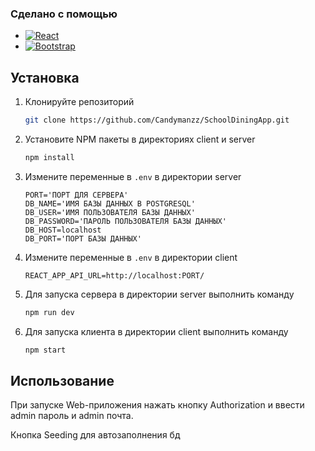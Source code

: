 <a id="readme-top"></a>

### Сделано с помощью

- [![React][React.js]][React-url]
- [![Bootstrap][Bootstrap.com]][Bootstrap-url]

## Установка

1. Клонируйте репозиторий
   ```sh
   git clone https://github.com/Candymanzz/SchoolDiningApp.git
   ```
2. Установите NPM пакеты в директориях client и server
   ```sh
   npm install
   ```
3. Измените переменные в `.env` в директории server
   ```env
   PORT='ПОРТ ДЛЯ СЕРВЕРА'
   DB_NAME='ИМЯ БАЗЫ ДАННЫХ В POSTGRESQL'
   DB_USER='ИМЯ ПОЛЬЗОВАТЕЛЯ БАЗЫ ДАННЫХ'
   DB_PASSWORD='ПАРОЛЬ ПОЛЬЗОВАТЕЛЯ БАЗЫ ДАННЫХ'
   DB_HOST=localhost
   DB_PORT='ПОРТ БАЗЫ ДАННЫХ'
   ```
4. Измените переменные в `.env` в директории client
   ```env
   REACT_APP_API_URL=http://localhost:PORT/
   ```
5. Для запуска сервера в директории server выполнить команду
   ```sh
   npm run dev
   ```
6. Для запуска клиента в директории client выполнить команду
   ```sh
   npm start
   ```

<!-- USAGE EXAMPLES -->

## Использование

При запуске Web-приложения нажать кнопку Authorization и ввести admin пароль и admin почта.

Кнопка Seeding для автозаполнения бд

<!-- MARKDOWN LINKS & IMAGES -->
<!-- https://www.markdownguide.org/basic-syntax/#reference-style-links -->

[contributors-shield]: https://img.shields.io/github/contributors/othneildrew/Best-README-Template.svg?style=for-the-badge
[contributors-url]: https://github.com/othneildrew/Best-README-Template/graphs/contributors
[forks-shield]: https://img.shields.io/github/forks/othneildrew/Best-README-Template.svg?style=for-the-badge
[forks-url]: https://github.com/othneildrew/Best-README-Template/network/members
[stars-shield]: https://img.shields.io/github/stars/othneildrew/Best-README-Template.svg?style=for-the-badge
[stars-url]: https://github.com/othneildrew/Best-README-Template/stargazers
[issues-shield]: https://img.shields.io/github/issues/othneildrew/Best-README-Template.svg?style=for-the-badge
[issues-url]: https://github.com/othneildrew/Best-README-Template/issues
[license-shield]: https://img.shields.io/github/license/othneildrew/Best-README-Template.svg?style=for-the-badge
[license-url]: https://github.com/othneildrew/Best-README-Template/blob/master/LICENSE.txt
[linkedin-shield]: https://img.shields.io/badge/-LinkedIn-black.svg?style=for-the-badge&logo=linkedin&colorB=555
[linkedin-url]: https://linkedin.com/in/othneildrew
[product-screenshot]: images/screenshot.png
[Next.js]: https://img.shields.io/badge/next.js-000000?style=for-the-badge&logo=nextdotjs&logoColor=white
[Next-url]: https://nextjs.org/
[React.js]: https://img.shields.io/badge/React-20232A?style=for-the-badge&logo=react&logoColor=61DAFB
[React-url]: https://reactjs.org/
[Vue.js]: https://img.shields.io/badge/Vue.js-35495E?style=for-the-badge&logo=vuedotjs&logoColor=4FC08D
[Vue-url]: https://vuejs.org/
[Angular.io]: https://img.shields.io/badge/Angular-DD0031?style=for-the-badge&logo=angular&logoColor=white
[Angular-url]: https://angular.io/
[Svelte.dev]: https://img.shields.io/badge/Svelte-4A4A55?style=for-the-badge&logo=svelte&logoColor=FF3E00
[Svelte-url]: https://svelte.dev/
[Laravel.com]: https://img.shields.io/badge/Laravel-FF2D20?style=for-the-badge&logo=laravel&logoColor=white
[Laravel-url]: https://laravel.com
[Bootstrap.com]: https://img.shields.io/badge/Bootstrap-563D7C?style=for-the-badge&logo=bootstrap&logoColor=white
[Bootstrap-url]: https://getbootstrap.com
[JQuery.com]: https://img.shields.io/badge/jQuery-0769AD?style=for-the-badge&logo=jquery&logoColor=white
[JQuery-url]: https://jquery.com
